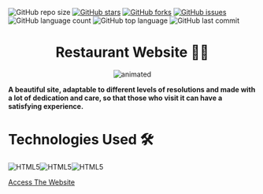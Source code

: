 ![GitHub repo size](https://img.shields.io/github/repo-size/GabrielSantos198/Restaurant-Website?color=green&style=for-the-badge)
[![GitHub stars](https://img.shields.io/github/stars/GabrielSantos198/Restaurant-Website?color=green&style=for-the-badge)](https://github.com/GabrielSantos198/Cafeteria-Website/stargazers)                                                                                                  [![GitHub forks](https://img.shields.io/github/forks/GabrielSantos198/Cafeteria-Website?color=green&style=for-the-badge)](https://github.com/GabrielSantos198/Cafeteria-Website/network)
[![GitHub issues](https://img.shields.io/github/issues/GabrielSantos198/Restaurant-Website?style=for-the-badge)](https://github.com/GabrielSantos198/Cafeteria-Website/issues)
![GitHub language count](https://img.shields.io/github/languages/count/GabrielSantos198/Restaurant-Website?color=GRENN&style=for-the-badge)
![GitHub top language](https://img.shields.io/github/languages/top/GabrielSantos198/Restaurant-Website?color=grenn&style=for-the-badge)
![GitHub last commit](https://img.shields.io/github/last-commit/GabrielSantos198/Restaurant-Website?color=GREEN&style=for-the-badge)

<h1 align="center">Restaurant Website 🍝🍷</h1>
<p align="center">
  <img src="imgs/restaurant.gif" alt="animated" />
</p>

**A beautiful site, adaptable to different levels of resolutions and made with a lot of dedication and care, so that those who visit it can have a satisfying experience.**

# Technologies Used 🛠
<img src="https://res.cloudinary.com/degkn8uwg/image/upload/v1/media-portfolio/logo/icons8-html-5-48_swrshn" alt="HTML5"><img src="https://res.cloudinary.com/degkn8uwg/image/upload/v1/media-portfolio/logo/icons8-css3-48_uuxlyk" alt="HTML5"><img src="https://res.cloudinary.com/degkn8uwg/image/upload/v1/media-portfolio/logo/icons8-javascript-48_axq6xy" alt="HTML5">

[Access The Website](https://gabrielsantos198.github.io/Restaurant-Website)

